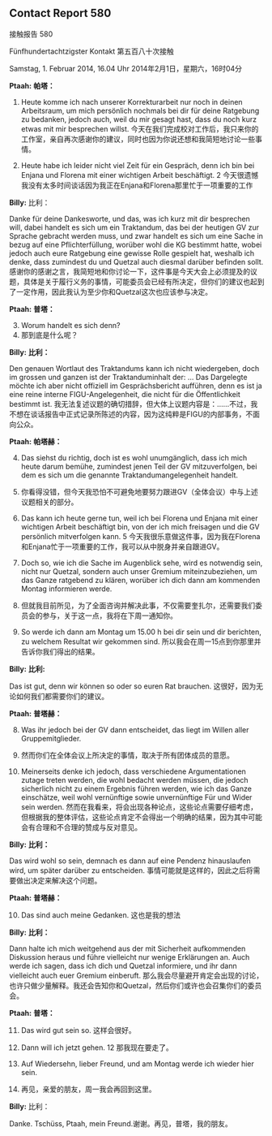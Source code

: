 ## Contact Report 580
接触报告 580

Fünfhundertachtzigster Kontakt
第五百八十次接触

Samstag, 1. Februar 2014, 16.04 Uhr
2014年2月1日，星期六，16时04分

**Ptaah:**
**帕塔：**

1. Heute komme ich nach unserer Korrekturarbeit nur noch in deinen Arbeitsraum, um mich persönlich nochmals bei dir für deine Ratgebung zu bedanken, jedoch auch, weil du mir gesagt hast, dass du noch kurz etwas mit mir besprechen willst.
今天在我们完成校对工作后，我只来你的工作室，亲自再次感谢你的建议，同时也因为你说还想和我简短地讨论一些事情。

2. Heute habe ich leider nicht viel Zeit für ein Gespräch, denn ich bin bei Enjana und Florena mit einer wichtigen Arbeit beschäftigt.
2 今天很遗憾我没有太多时间谈话因为我正在Enjana和Florena那里忙于一项重要的工作

**Billy:**
比利：

Danke für deine Dankesworte, und das, was ich kurz mit dir besprechen will, dabei handelt es sich um ein Traktandum, das bei der heutigen GV zur Sprache gebracht werden muss, und zwar handelt es sich um eine Sache in bezug auf eine Pflichterfüllung, worüber wohl die KG bestimmt hatte, wobei jedoch auch eure Ratgebung eine gewisse Rolle gespielt hat, weshalb ich denke, dass zumindest du und Quetzal auch diesmal darüber befinden sollt.
感谢你的感谢之言，我简短地和你讨论一下，这件事是今天大会上必须提及的议题，具体是关于履行义务的事情，可能委员会已经有所决定，但你们的建议也起到了一定作用，因此我认为至少你和Quetzal这次也应该参与决定。

**Ptaah:**
**普塔：**

3. Worum handelt es sich denn?
3. 那到底是什么呢？

**Billy:**
**比利：**

Den genauen Wortlaut des Traktandums kann ich nicht wiedergeben, doch im grossen und ganzen ist der Traktanduminhalt der: … Das Dargelegte möchte ich aber nicht offiziell im Gesprächsbericht aufführen, denn es ist ja eine reine interne FIGU-Angelegenheit, die nicht für die Öffentlichkeit bestimmt ist.
我无法复述议题的确切措辞，但大体上议题内容是：……不过，我不想在谈话报告中正式记录所陈述的内容，因为这纯粹是FIGU的内部事务，不面向公众。

**Ptaah:**
**帕塔赫：**

4. Das siehst du richtig, doch ist es wohl unumgänglich, dass ich mich heute darum bemühe, zumindest jenen Teil der GV mitzuverfolgen, bei dem es sich um die genannte Traktandumangelegenheit handelt.
4. 你看得没错，但今天我恐怕不可避免地要努力跟进GV（全体会议）中与上述议题相关的部分。

5. Das kann ich heute gerne tun, weil ich bei Florena und Enjana mit einer wichtigen Arbeit beschäftigt bin, von der ich mich freisagen und die GV persönlich mitverfolgen kann.
5 今天我很乐意做这件事，因为我在Florena和Enjana忙于一项重要的工作，我可以从中脱身并亲自跟进GV。

6. Doch so, wie ich die Sache im Augenblick sehe, wird es notwendig sein, nicht nur Quetzal, sondern auch unser Gremium miteinzubeziehen, um das Ganze ratgebend zu klären, worüber ich dich dann am kommenden Montag informieren werde.
6. 但就我目前所见，为了全面咨询并解决此事，不仅需要奎扎尔，还需要我们委员会的参与，关于这一点，我将在下周一通知你。

7. So werde ich dann am Montag um 15.00 h bei dir sein und dir berichten, zu welchem Resultat wir gekommen sind.
所以我会在周一15点到你那里并告诉你我们得出的结果。

**Billy:**
**比利:**

Das ist gut, denn wir können so oder so euren Rat brauchen.
这很好，因为无论如何我们都需要你们的建议。

**Ptaah:**
**普塔赫：**

8. Was ihr jedoch bei der GV dann entscheidet, das liegt im Willen aller Gruppemitglieder.
8. 然而你们在全体会议上所决定的事情，取决于所有团体成员的意愿。

9. Meinerseits denke ich jedoch, dass verschiedene Argumentationen zutage treten werden, die wohl bedacht werden müssen, die jedoch sicherlich nicht zu einem Ergebnis führen werden, wie ich das Ganze einschätze, weil wohl vernünftige sowie unvernünftige Für und Wider sein werden.
然而在我看来，将会出现各种论点，这些论点需要仔细考虑，但根据我的整体评估，这些论点肯定不会得出一个明确的结果，因为其中可能会有合理和不合理的赞成与反对意见。

**Billy:**
**比利：**

Das wird wohl so sein, demnach es dann auf eine Pendenz hinauslaufen wird, um später darüber zu entscheiden.
事情可能就是这样的，因此之后将需要做出决定来解决这个问题。

**Ptaah:**
**普塔赫：**

10. Das sind auch meine Gedanken.
这也是我的想法

**Billy:**
**比利：**

Dann halte ich mich weitgehend aus der mit Sicherheit aufkommenden Diskussion heraus und führe vielleicht nur wenige Erklärungen an. Auch werde ich sagen, dass ich dich und Quetzal informiere, und ihr dann vielleicht auch euer Gremium einberuft.
那么我会尽量避开肯定会出现的讨论，也许只做少量解释。我还会告知你和Quetzal，然后你们或许也会召集你们的委员会。

**Ptaah:**
**普塔：**

11. Das wird gut sein so.
这样会很好。

12. Dann will ich jetzt gehen.
12 那我现在要走了。

13. Auf Wiedersehn, lieber Freund, und am Montag werde ich wieder hier sein.
13. 再见，亲爱的朋友，周一我会再回到这里。

**Billy:**
比利：

Danke. Tschüss, Ptaah, mein Freund.谢谢。再见，普塔，我的朋友。


